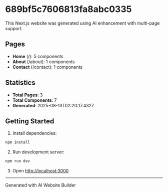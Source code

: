 # 689bf5c7606813fa8abc0335

This Next.js website was generated using AI enhancement with multi-page support.

## Pages

- **Home** (/): 5 components
- **About** (/about): 1 components
- **Contact** (/contact): 1 components

## Statistics

- **Total Pages**: 3
- **Total Components**: 7
- **Generated**: 2025-08-13T02:20:17.432Z

## Getting Started

1. Install dependencies:
```bash
npm install
```

2. Run development server:
```bash
npm run dev
```

3. Open [http://localhost:3000](http://localhost:3000)

---
Generated with AI Website Builder
